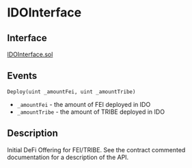 # IDOInterface

## Interface

[IDOInterface.sol](https://github.com/fei-protocol/fei-protocol-core/blob/master/contracts/genesis/IDOInterface.sol)

## Events

`Deploy(uint _amountFei, uint _amountTribe)`

* `_amountFei` - the amount of FEI deployed in IDO
* `_amountTribe` - the amount of TRIBE deployed in IDO

## Description

Initial DeFi Offering for FEI/TRIBE. See the contract commented documentation for a description of the API.

